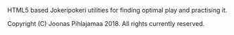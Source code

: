 HTML5 based Jokeripokeri utilities for finding optimal play and practising it.

Copyright (C) Joonas Pihlajamaa 2018. All rights currently reserved.
